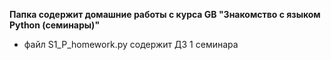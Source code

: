 **Папка содержит домашние работы с курса GB "Знакомство с языком Python (семинары)"**
- файл S1_P_homework.py содержит ДЗ 1 семинара
